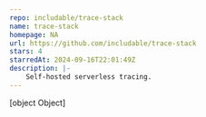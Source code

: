 ```yaml
---
repo: includable/trace-stack
name: trace-stack
homepage: NA
url: https://github.com/includable/trace-stack
stars: 4
starredAt: 2024-09-16T22:01:49Z
description: |-
    Self-hosted serverless tracing.
---
```


[object Object]
